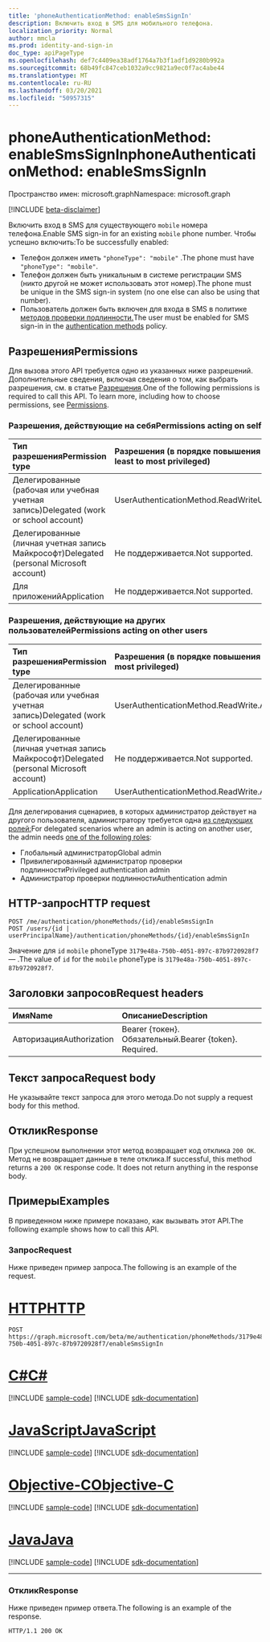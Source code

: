 ```yaml
---
title: 'phoneAuthenticationMethod: enableSmsSignIn'
description: Включить вход в SMS для мобильного телефона.
localization_priority: Normal
author: mmcla
ms.prod: identity-and-sign-in
doc_type: apiPageType
ms.openlocfilehash: def7c4409ea38adf1764a7b3f1adf1d9280b992a
ms.sourcegitcommit: 68b49fc847ceb1032a9cc9821a9ec0f7ac4abe44
ms.translationtype: MT
ms.contentlocale: ru-RU
ms.lasthandoff: 03/20/2021
ms.locfileid: "50957315"
---
```

# <a name="phoneauthenticationmethod-enablesmssignin"></a><span data-ttu-id="8b387-103">phoneAuthenticationMethod: enableSmsSignIn</span><span class="sxs-lookup"><span data-stu-id="8b387-103">phoneAuthenticationMethod: enableSmsSignIn</span></span>

<span data-ttu-id="8b387-104">Пространство имен: microsoft.graph</span><span class="sxs-lookup"><span data-stu-id="8b387-104">Namespace: microsoft.graph</span></span>

[!INCLUDE [beta-disclaimer](../../includes/beta-disclaimer.md)]

<span data-ttu-id="8b387-105">Включить вход в SMS для существующего `mobile` номера телефона.</span><span class="sxs-lookup"><span data-stu-id="8b387-105">Enable SMS sign-in for an existing `mobile` phone number.</span></span> <span data-ttu-id="8b387-106">Чтобы успешно включить:</span><span class="sxs-lookup"><span data-stu-id="8b387-106">To be successfully enabled:</span></span>

* <span data-ttu-id="8b387-107">Телефон должен иметь `"phoneType": "mobile"` .</span><span class="sxs-lookup"><span data-stu-id="8b387-107">The phone must have `"phoneType": "mobile"`.</span></span>
* <span data-ttu-id="8b387-108">Телефон должен быть уникальным в системе регистрации SMS (никто другой не может использовать этот номер).</span><span class="sxs-lookup"><span data-stu-id="8b387-108">The phone must be unique in the SMS sign-in system (no one else can also be using that number).</span></span>
* <span data-ttu-id="8b387-109">Пользователь должен быть включен для входа в SMS в политике [методов проверки подлинности.](/azure/active-directory/authentication/concept-authentication-methods)</span><span class="sxs-lookup"><span data-stu-id="8b387-109">The user must be enabled for SMS sign-in in the [authentication methods](/azure/active-directory/authentication/concept-authentication-methods) policy.</span></span>

## <a name="permissions"></a><span data-ttu-id="8b387-110">Разрешения</span><span class="sxs-lookup"><span data-stu-id="8b387-110">Permissions</span></span>

<span data-ttu-id="8b387-p102">Для вызова этого API требуется одно из указанных ниже разрешений. Дополнительные сведения, включая сведения о том, как выбрать разрешения, см. в статье [Разрешения](/graph/permissions-reference).</span><span class="sxs-lookup"><span data-stu-id="8b387-p102">One of the following permissions is required to call this API. To learn more, including how to choose permissions, see [Permissions](/graph/permissions-reference).</span></span>

### <a name="permissions-acting-on-self"></a><span data-ttu-id="8b387-113">Разрешения, действующие на себя</span><span class="sxs-lookup"><span data-stu-id="8b387-113">Permissions acting on self</span></span>

|<span data-ttu-id="8b387-114">Тип разрешения</span><span class="sxs-lookup"><span data-stu-id="8b387-114">Permission type</span></span>      | <span data-ttu-id="8b387-115">Разрешения (в порядке повышения привилегий)</span><span class="sxs-lookup"><span data-stu-id="8b387-115">Permissions (from least to most privileged)</span></span>              |
|:---------------------------------------|:-------------------------|
| <span data-ttu-id="8b387-116">Делегированные (рабочая или учебная учетная запись)</span><span class="sxs-lookup"><span data-stu-id="8b387-116">Delegated (work or school account)</span></span>     | <span data-ttu-id="8b387-117">UserAuthenticationMethod.ReadWrite</span><span class="sxs-lookup"><span data-stu-id="8b387-117">UserAuthenticationMethod.ReadWrite</span></span> |
| <span data-ttu-id="8b387-118">Делегированные (личная учетная запись Майкрософт)</span><span class="sxs-lookup"><span data-stu-id="8b387-118">Delegated (personal Microsoft account)</span></span> | <span data-ttu-id="8b387-119">Не поддерживается.</span><span class="sxs-lookup"><span data-stu-id="8b387-119">Not supported.</span></span> |
| <span data-ttu-id="8b387-120">Для приложений</span><span class="sxs-lookup"><span data-stu-id="8b387-120">Application</span></span>                            | <span data-ttu-id="8b387-121">Не поддерживается.</span><span class="sxs-lookup"><span data-stu-id="8b387-121">Not supported.</span></span> |

### <a name="permissions-acting-on-other-users"></a><span data-ttu-id="8b387-122">Разрешения, действующие на других пользователей</span><span class="sxs-lookup"><span data-stu-id="8b387-122">Permissions acting on other users</span></span>

|<span data-ttu-id="8b387-123">Тип разрешения</span><span class="sxs-lookup"><span data-stu-id="8b387-123">Permission type</span></span>      | <span data-ttu-id="8b387-124">Разрешения (в порядке повышения привилегий)</span><span class="sxs-lookup"><span data-stu-id="8b387-124">Permissions (from least to most privileged)</span></span>              |
|:---------------------------------------|:-------------------------|
| <span data-ttu-id="8b387-125">Делегированные (рабочая или учебная учетная запись)</span><span class="sxs-lookup"><span data-stu-id="8b387-125">Delegated (work or school account)</span></span>     | <span data-ttu-id="8b387-126">UserAuthenticationMethod.ReadWrite.All</span><span class="sxs-lookup"><span data-stu-id="8b387-126">UserAuthenticationMethod.ReadWrite.All</span></span> |
| <span data-ttu-id="8b387-127">Делегированные (личная учетная запись Майкрософт)</span><span class="sxs-lookup"><span data-stu-id="8b387-127">Delegated (personal Microsoft account)</span></span> | <span data-ttu-id="8b387-128">Не поддерживается.</span><span class="sxs-lookup"><span data-stu-id="8b387-128">Not supported.</span></span> |
| <span data-ttu-id="8b387-129">Application</span><span class="sxs-lookup"><span data-stu-id="8b387-129">Application</span></span>                            | <span data-ttu-id="8b387-130">UserAuthenticationMethod.ReadWrite.All</span><span class="sxs-lookup"><span data-stu-id="8b387-130">UserAuthenticationMethod.ReadWrite.All</span></span> |

<span data-ttu-id="8b387-131">Для делегирования сценариев, в которых администратор действует на другого пользователя, администратору требуется одна [из следующих ролей:](/azure/active-directory/users-groups-roles/directory-assign-admin-roles#available-roles)</span><span class="sxs-lookup"><span data-stu-id="8b387-131">For delegated scenarios where an admin is acting on another user, the admin needs [one of the following roles](/azure/active-directory/users-groups-roles/directory-assign-admin-roles#available-roles):</span></span>
* <span data-ttu-id="8b387-132">Глобальный администратор</span><span class="sxs-lookup"><span data-stu-id="8b387-132">Global admin</span></span>
* <span data-ttu-id="8b387-133">Привилегированный администратор проверки подлинности</span><span class="sxs-lookup"><span data-stu-id="8b387-133">Privileged authentication admin</span></span>
* <span data-ttu-id="8b387-134">Администратор проверки подлинности</span><span class="sxs-lookup"><span data-stu-id="8b387-134">Authentication admin</span></span>

## <a name="http-request"></a><span data-ttu-id="8b387-135">HTTP-запрос</span><span class="sxs-lookup"><span data-stu-id="8b387-135">HTTP request</span></span>

<!-- { "blockType": "ignored" } -->

```http
POST /me/authentication/phoneMethods/{id}/enableSmsSignIn
POST /users/{id | userPrincipalName}/authentication/phoneMethods/{id}/enableSmsSignIn
```
<span data-ttu-id="8b387-136">Значение для `id` `mobile` phoneType `3179e48a-750b-4051-897c-87b9720928f7` — .</span><span class="sxs-lookup"><span data-stu-id="8b387-136">The value of `id` for the `mobile` phoneType is `3179e48a-750b-4051-897c-87b9720928f7`.</span></span>

## <a name="request-headers"></a><span data-ttu-id="8b387-137">Заголовки запросов</span><span class="sxs-lookup"><span data-stu-id="8b387-137">Request headers</span></span>

| <span data-ttu-id="8b387-138">Имя</span><span class="sxs-lookup"><span data-stu-id="8b387-138">Name</span></span>          | <span data-ttu-id="8b387-139">Описание</span><span class="sxs-lookup"><span data-stu-id="8b387-139">Description</span></span>   |
|:--------------|:--------------|
| <span data-ttu-id="8b387-140">Авторизация</span><span class="sxs-lookup"><span data-stu-id="8b387-140">Authorization</span></span> | <span data-ttu-id="8b387-p103">Bearer {токен}. Обязательный.</span><span class="sxs-lookup"><span data-stu-id="8b387-p103">Bearer {token}. Required.</span></span> |

## <a name="request-body"></a><span data-ttu-id="8b387-143">Текст запроса</span><span class="sxs-lookup"><span data-stu-id="8b387-143">Request body</span></span>

<span data-ttu-id="8b387-144">Не указывайте текст запроса для этого метода.</span><span class="sxs-lookup"><span data-stu-id="8b387-144">Do not supply a request body for this method.</span></span>

## <a name="response"></a><span data-ttu-id="8b387-145">Отклик</span><span class="sxs-lookup"><span data-stu-id="8b387-145">Response</span></span>

<span data-ttu-id="8b387-p104">При успешном выполнении этот метод возвращает код отклика `200 OK`. Метод не возвращает данные в теле отклика.</span><span class="sxs-lookup"><span data-stu-id="8b387-p104">If successful, this method returns a `200 OK` response code. It does not return anything in the response body.</span></span>

## <a name="examples"></a><span data-ttu-id="8b387-148">Примеры</span><span class="sxs-lookup"><span data-stu-id="8b387-148">Examples</span></span>

<span data-ttu-id="8b387-149">В приведенном ниже примере показано, как вызывать этот API.</span><span class="sxs-lookup"><span data-stu-id="8b387-149">The following example shows how to call this API.</span></span>

### <a name="request"></a><span data-ttu-id="8b387-150">Запрос</span><span class="sxs-lookup"><span data-stu-id="8b387-150">Request</span></span>

<span data-ttu-id="8b387-151">Ниже приведен пример запроса.</span><span class="sxs-lookup"><span data-stu-id="8b387-151">The following is an example of the request.</span></span>

# <a name="http"></a>[<span data-ttu-id="8b387-152">HTTP</span><span class="sxs-lookup"><span data-stu-id="8b387-152">HTTP</span></span>](#tab/http)
<!-- {
  "blockType": "request",
  "name": "phoneauthenticationmethod_enablesmssignin"
}-->

```http
POST https://graph.microsoft.com/beta/me/authentication/phoneMethods/3179e48a-750b-4051-897c-87b9720928f7/enableSmsSignIn
```
# <a name="c"></a>[<span data-ttu-id="8b387-153">C#</span><span class="sxs-lookup"><span data-stu-id="8b387-153">C#</span></span>](#tab/csharp)
[!INCLUDE [sample-code](../includes/snippets/csharp/phoneauthenticationmethod-enablesmssignin-csharp-snippets.md)]
[!INCLUDE [sdk-documentation](../includes/snippets/snippets-sdk-documentation-link.md)]

# <a name="javascript"></a>[<span data-ttu-id="8b387-154">JavaScript</span><span class="sxs-lookup"><span data-stu-id="8b387-154">JavaScript</span></span>](#tab/javascript)
[!INCLUDE [sample-code](../includes/snippets/javascript/phoneauthenticationmethod-enablesmssignin-javascript-snippets.md)]
[!INCLUDE [sdk-documentation](../includes/snippets/snippets-sdk-documentation-link.md)]

# <a name="objective-c"></a>[<span data-ttu-id="8b387-155">Objective-C</span><span class="sxs-lookup"><span data-stu-id="8b387-155">Objective-C</span></span>](#tab/objc)
[!INCLUDE [sample-code](../includes/snippets/objc/phoneauthenticationmethod-enablesmssignin-objc-snippets.md)]
[!INCLUDE [sdk-documentation](../includes/snippets/snippets-sdk-documentation-link.md)]

# <a name="java"></a>[<span data-ttu-id="8b387-156">Java</span><span class="sxs-lookup"><span data-stu-id="8b387-156">Java</span></span>](#tab/java)
[!INCLUDE [sample-code](../includes/snippets/java/phoneauthenticationmethod-enablesmssignin-java-snippets.md)]
[!INCLUDE [sdk-documentation](../includes/snippets/snippets-sdk-documentation-link.md)]

---


### <a name="response"></a><span data-ttu-id="8b387-157">Отклик</span><span class="sxs-lookup"><span data-stu-id="8b387-157">Response</span></span>

<span data-ttu-id="8b387-158">Ниже приведен пример ответа.</span><span class="sxs-lookup"><span data-stu-id="8b387-158">The following is an example of the response.</span></span>
<!-- {
  "blockType": "response",
  "truncated": true,
  "@odata.type": "microsoft.graph.None"
} -->

```http
HTTP/1.1 200 OK
```

<!-- uuid: 16cd6b66-4b1a-43a1-adaf-3a886856ed98
2019-02-04 14:57:30 UTC -->
<!-- {
  "type": "#page.annotation",
  "description": "phoneAuthenticationMethod: enableSmsSignIn",
  "keywords": "",
  "section": "documentation",
  "tocPath": ""
}-->
